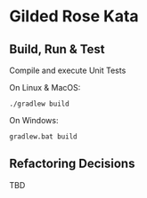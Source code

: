 # Gilded Rose Kata

## Build, Run & Test

Compile and execute Unit Tests

On Linux & MacOS:
```shell script
./gradlew build
```

On Windows:
```shell script
gradlew.bat build
```

## Refactoring Decisions

TBD